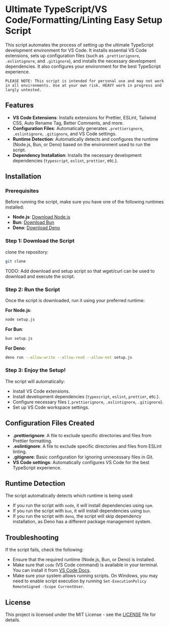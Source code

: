 # Ultimate TypeScript/VS Code/Formatting/Linting Easy Setup Script

This script automates the process of setting up the ultimate TypeScript development environment for VS Code. It installs essential VS Code extensions, sets up configuration files (such as `.prettierignore`, `.eslintignore`, and `.gitignore`), and installs the necessary development dependencies. It also configures your environment for the best TypeScript experience.

```
PLEASE NOTE: This script is intended for personal use and may not work in all environments. Use at your own risk. HEAVY work in progress and largly untested.
```

## Features

- **VS Code Extensions**: Installs extensions for Prettier, ESLint, Tailwind CSS, Auto Rename Tag, Better Comments, and more.
- **Configuration Files**: Automatically generates `.prettierignore`, `.eslintignore`, `.gitignore`, and VS Code settings.
- **Runtime Detection**: Automatically detects and configures the runtime (Node.js, Bun, or Deno) based on the environment used to run the script.
- **Dependency Installation**: Installs the necessary development dependencies (`typescript`, `eslint`, `prettier`, etc.).

## Installation

### Prerequisites

Before running the script, make sure you have one of the following runtimes installed:

- **Node.js**: [Download Node.js](https://nodejs.org/)
- **Bun**: [Download Bun](https://bun.sh/)
- **Deno**: [Download Deno](https://deno.land/)

### Step 1: Download the Script

clone the repository:

```bash
git clone
```

TODO: Add download and setup script so that wget/curl can be used to download and execute the script.

### Step 2: Run the Script

Once the script is downloaded, run it using your preferred runtime:

**For Node.js**:

```bash
node setup.js
```

**For Bun**:

```bash
bun setup.js
```

**For Deno**:

```bash
deno run --allow-write --allow-read --allow-net setup.js
```

### Step 3: Enjoy the Setup!

The script will automatically:

- Install VS Code extensions.
- Install development dependencies (`typescript`, `eslint`, `prettier`, etc.).
- Configure necessary files (`.prettierignore`, `.eslintignore`, `.gitignore`).
- Set up VS Code workspace settings.

## Configuration Files Created

- **.prettierignore**: A file to exclude specific directories and files from Prettier formatting.
- **.eslintignore**: A file to exclude specific directories and files from ESLint linting.
- **.gitignore**: Basic configuration for ignoring unnecessary files in Git.
- **VS Code settings**: Automatically configures VS Code for the best TypeScript experience.

## Runtime Detection

The script automatically detects which runtime is being used:

- If you run the script with `node`, it will install dependencies using `npm`.
- If you run the script with `bun`, it will install dependencies using `bun`.
- If you run the script with `deno`, the script will skip dependency installation, as Deno has a different package management system.

## Troubleshooting

If the script fails, check the following:

- Ensure that the required runtime (Node.js, Bun, or Deno) is installed.
- Make sure that `code` (VS Code command) is available in your terminal. You can install it from [VS Code Docs](https://code.visualstudio.com/docs/editor/command-line).
- Make sure your system allows running scripts. On Windows, you may need to enable script execution by running `Set-ExecutionPolicy RemoteSigned -Scope CurrentUser`.

## License

This project is licensed under the MIT License - see the [LICENSE](LICENSE) file for details.
